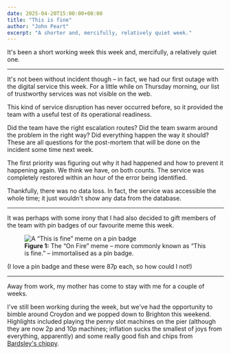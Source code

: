 ```yaml
---
date: 2025-04-20T15:00:00+00:00
title: "This is fine"
author: "John Peart"
excerpt: "A shorter and, mercifully, relatively quiet week."
---
```


It's been a short working week this week and, mercifully, a relatively quiet one. 

---

It's not been without incident though – in fact, we had our first outage with the digital service this week. For a little while on Thursday morning, our list of trustworthy services was not visible on the web. 

This kind of service disruption has never occurred before, so it provided the team with a useful test of its operational readiness. 

Did the team have the right escalation routes? Did the team swarm around the problem in the right way? Did everything happen the way it should? These are all questions for the post-mortem that will be done on the incident some time next week.

The first priority was figuring out why it had happened and how to prevent it happening again. We think we have, on both counts. The service was completely restored within an hour of the error being identified.

Thankfully, there was no data loss. In fact, the service was accessible the whole time; it just wouldn't show any data from the database.

---

It was perhaps with some irony that I had also decided to gift members of the team with pin badges of our favourite meme this week. 

<figure>
    <img src="/images/posts/2025-04-20-this-is-fine.jpg" alt="A “This is fine” meme on a pin badge">
    <figcaption><strong>Figure 1:</strong> The “On Fire” meme – more commonly known as “This is fine.” – immortalised as a pin badge.</figcaption>
</figure>

(I love a pin badge and these were 87p each, so how could I not!)

---

Away from work, my mother has come to stay with me for a couple of weeks.

I've still been working during the week, but we've had the opportunity to bimble around Croydon and we popped down to Brighton this weekend. Highlights included playing the penny slot machines on the pier (although they are now 2p and 10p machines; inflation sucks the smallest of joys from everything, apparently) and some really good fish and chips from [Bardsley's chippy](http://www.bardsleys-fishandchips.co.uk).
